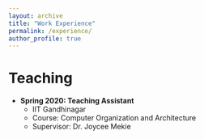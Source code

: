 ```yaml
---
layout: archive
title: "Work Experience"
permalink: /experience/
author_profile: true
---
```


Teaching
======
* **Spring 2020: Teaching Assistant**
  * IIT Gandhinagar
  * Course: Computer Organization and Architecture
  * Supervisor: Dr. Joycee Mekie
